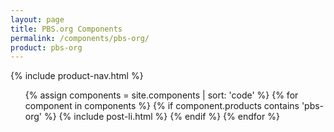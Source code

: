 ```yaml
---
layout: page
title: PBS.org Components
permalink: /components/pbs-org/
product: pbs-org
---
```


{% include product-nav.html %}

<ul class="post-list">
  {% assign components = site.components | sort: 'code' %}
  {% for component in components %}
  {% if component.products contains 'pbs-org' %}
    {% include post-li.html %}
  {% endif %}
  {% endfor %}
</ul>

